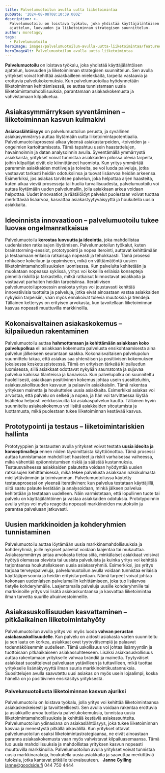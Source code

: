 ```yaml
---
title: Palvelumuotoilun avulla uutta liiketoimintaa
pubDate: '2024-08-08T08:10:39.000Z'
description: >-
  Palvelumuotoilu on loistava työkalu, joka yhdistää käyttäjälähtöisen
  ajattelun, luovuuden ja liiketoiminnan strategisen suunnittelun.
author: moretagoy
tags:
  - Palvelumuotoilu
heroImage: images/palvelumuotoilun-avulla-uutta-liiketoimintaa/featured.png
heroImageAlt: Palvelumuotoilun avulla uutta liiketoimintaa
---
```


**Palvelumuotoilu** on loistava työkalu, joka yhdistää käyttäjälähtöisen ajattelun, luovuuden ja liiketoiminnan strategisen suunnittelun. Sen avulla yritykset voivat kehittää asiakkailleen mielekkäitä, tarpeita vastaavia ja erottuvia palvelukokemuksia. Kun palvelumuotoilua hyödynnetään liiketoiminnan kehittämisessä, se auttaa tunnistamaan uusia liiketoimintamahdollisuuksia, parantamaan asiakaskokemusta ja vahvistamaan kilpailuetua.

## Asiakasymmärryksen syventäminen – liiketoiminnan kasvun kulmakivi

**Asiakaslähtöisyys** on palvelumuotoilun perusta, ja syvällinen asiakasymmärrys auttaa löytämään uutta liiketoimintapotentiaalia. Palvelumuotoiluprosessi alkaa yleensä asiakastarpeiden, -toiveiden ja -ongelmien kartoittamisesta. Tämä tapahtuu usein haastattelujen, havainnoinnin ja datan analysoinnin avulla. Syventämällä ymmärrystä asiakkaista, yritykset voivat tunnistaa asiakkaiden piilossa olevia tarpeita, joihin kilpailijat eivät ole kiinnittäneet huomiota. Kun yritys ymmärtää paremmin asiakkaiden motiiveja ja toiveita, se voi luoda palveluja, jotka vastaavat tarkasti heidän odotuksiinsa ja tuovat lisäarvoa heidän arkeensa. Esimerkiksi, jos asiakas tarvitsee palvelun, joka helpottaa arjen haasteita, kuten aikaa vieviä prosesseja tai huolia turvallisuudesta, palvelumuotoilu voi auttaa löytämään uuden palvelumallin, jolla asiakkaan arkea voidaan helpottaa. Uudet innovaatiot ja räätälöidyt palvelut puolestaan voivat tuottaa merkittävää lisäarvoa, kasvattaa asiakastyytyväisyyttä ja houkutella uusia asiakkaita.

## Ideoinnista innovaatioon – palvelumuotoilu tukee luovaa ongelmanratkaisua

Palvelumuotoilu **korostaa luovuutta ja ideointia**, joka mahdollistaa uudenlaisten ratkaisujen löytämisen. Palvelumuotoilun työkalut, kuten brainstorming-sessiot, prototypointi ja nopea iterointi, auttavat kehittämään ja testaamaan erilaisia ratkaisuja nopeasti ja tehokkaasti. Tämä prosessi rohkaisee kokeiluun ja oppimiseen, mikä on välttämätöntä uusien liiketoimintamahdollisuuksien luomisessa. Kun palveluita kehitetään ja muokataan nopeassa syklissä, yritys voi kokeilla erilaisia konsepteja pienellä riskillä ja tarkastella, mitkä ratkaisut kiinnostavat asiakkaita ja vastaavat parhaiten heidän tarpeisiinsa. Iteratiivisen palvelumuotoiluprosessin ansiosta yritys voi joustavasti kehittää innovatiivisia tuotteita ja palveluja, jotka eivät ainoastaan vastaa asiakkaiden nykyisiin tarpeisiin, vaan myös ennakoivat tulevia muutoksia ja trendejä. Tällainen ketteryys on erityisen arvokasta, kun tavoitellaan liiketoiminnan kasvua nopeasti muuttuvilla markkinoilla.

## Kokonaisvaltainen asiakaskokemus – kilpailuedun rakentaminen

Palvelumuotoilu auttaa **hahmottamaan ja kehittämään asiakkaan koko palvelupolkua** eli asiakkaan kokemusta palvelusta ensikohtaamisesta aina palvelun jälkeiseen seurantaan saakka. Kokonaisvaltaisen palvelupolun suunnittelu takaa, että asiakas saa yhtenäisen ja positiivisen kokemuksen jokaisessa kosketuspisteessä. Tämä on erityisen tärkeää kilpailuedun luomisessa, sillä asiakkaat odottavat nykyään saumatonta ja sujuvaa palvelua kaikissa tilanteissa ja kanavissa. Kun palvelupolku on suunniteltu huolellisesti, asiakkaan positiivinen kokemus johtaa usein suositteluihin, asiakasuskollisuuden kasvuun ja palaaviin asiakkaisiin. Tämä rakentaa yrityksen mainetta ja houkuttelee uusia asiakkaita. Esimerkiksi asiakas voi arvostaa, että palvelu on selkeä ja nopea, ja hän voi tarvittaessa löytää lisätietoa helposti verkkosivuilta tai asiakaspalvelun kautta. Tällainen hyvin suunniteltu asiakaskokemus voi lisätä asiakkaiden sitoutumista ja luottamusta, mikä puolestaan tukee liiketoiminnan kestävää kasvua.

## Prototypointi ja testaus – liiketoimintariskien hallinta

Prototyyppien ja testausten avulla yritykset voivat testata **uusia ideoita ja konseptimalleja** ennen niiden täysimittaista käyttöönottoa. Tämä prosessi auttaa tunnistamaan mahdolliset haasteet ja riskit varhaisessa vaiheessa, mikä vähentää epäonnistumisen riskiä ja säästää kustannuksia. Testausvaiheessa asiakkaiden palautetta voidaan hyödyntää uusien ratkaisujen kehittämisessä, mikä tekee palvelusta asiakkaan näkökulmasta miellyttävämmän ja toimivamman. Palvelumuotoilussa käytetty testausprosessi on yleensä iteratiivinen: kun palvelua testataan käyttäjillä, siitä saatu palaute kerätään ja analysoidaan, minkä jälkeen palvelua kehitetään ja testataan uudelleen. Näin varmistetaan, että lopullinen tuote tai palvelu on käyttäjälähtöinen ja vastaa asiakkaiden odotuksia. Prototypoinnin avulla yritys voi myös reagoida nopeasti markkinoiden muutoksiin ja parantaa palveluaan jatkuvasti.

## Uusien markkinoiden ja kohderyhmien tunnistaminen

Palvelumuotoilu auttaa löytämään uusia markkinamahdollisuuksia ja kohderyhmiä, joille nykyiset palvelut voidaan laajentaa tai mukauttaa. Asiakasymmärrys antaa arvokasta tietoa siitä, minkälaiset asiakkaat voisivat hyötyä olemassa olevista tai uusista palveluista ja kuinka yritys voi kehittää tarjontaansa houkutellakseen uusia asiakasryhmiä. Esimerkiksi, jos yritys tarjoaa terveyspalveluja, palvelumuotoilun avulla voidaan tunnistaa erilaisia käyttäjäpersoonia ja heidän erityistarpeitaan. Nämä tarpeet voivat johtaa kokonaan uudenlaisen palvelumallin kehittämiseen, joka tuo lisäarvoa tietylle kohderyhmälle. Laajentamalla palveluja uusille kohderyhmille tai markkinoille yritys voi lisätä asiakaskuntaansa ja kasvattaa liiketoimintaa ilman tarvetta suurille alkuinvestoinneille.

## Asiakasuskollisuuden kasvattaminen – pitkäaikainen liiketoimintahyöty

Palvelumuotoilun avulla yritys voi myös luoda **vahvan perustan asiakasuskollisuudelle**. Kun palvelu on aidosti asiakasta varten suunniteltu ja sen laatu on korkea, asiakkaat ovat tyytyväisempiä ja palaavat todennäköisemmin uudelleen. Tämä uskollisuus voi johtaa lisämyyntiin ja tuottoisaan pitkäaikaiseen asiakassuhteeseen. Lisäksi asiakasuskollisuus auttaa rakentamaan yritykselle vahvaa brändiä ja mainetta. Tyytyväiset asiakkaat suosittelevat palveluaan ystävilleen ja tuttavilleen, mikä tuottaa yritykselle lisänäkyvyyttä ilman suuria markkinointikustannuksia. Suosittelujen avulla saavutettu uusi asiakas on myös usein lojaalimpi, koska hänellä on jo positiivinen ensikäsitys yrityksestä.

### Palvelumuotoilusta liiketoiminnan kasvun ajuriksi

Palvelumuotoilu on loistava työkalu, jolla yritys voi kehittää liiketoimintaansa asiakaskeskeisesti ja tavoitteellisesti. Sen avulla voidaan rakentaa erottuvia ja asiakkaille arvoa tuottavia palvelukokemuksia, tunnistaa uusia liiketoimintamahdollisuuksia ja kehittää kestäviä asiakassuhteita. Palvelumuotoilun ydinasiana on asiakaslähtöisyys, joka tukee liiketoiminnan kasvua ja menestystä pitkällä aikavälillä. Kun yritykset ottavat palvelumuotoilun osaksi liiketoimintastrategiaansa, ne eivät ainoastaan paranna asiakaskokemusta vaan myös vahvistavat kilpailuasemaansa. Tämä luo uusia mahdollisuuksia ja mahdollistaa yrityksen kasvun nopeasti muuttuvilla markkinoilla. Palvelumuotoilun avulla yritykset voivat tunnistaa uusia markkinarakoja, houkutella uusia asiakkaita ja saavuttaa merkittäviä tuloksia, jotka kantavat pitkälle tulevaisuuteen.   **Janne Gylling** janne@goodside.fi 044 750 4444
